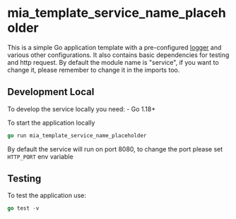 # mia_template_service_name_placeholder

This is a simple Go application template with a pre-configured [logger]("https://github.com/mia-platform/glogger") and various other configurations.
It also contains basic dependencies for testing and http request.
By default the module name is "service", if you want to change it, please remember to change it in the imports too.

## Development Local

To develop the service locally you need:
    - Go 1.18+

To start the application locally

```go
go run mia_template_service_name_placeholder
```

By default the service will run on port 8080, to change the port please set `HTTP_PORT` env variable

## Testing

To test the application use:

```go
go test -v
```
